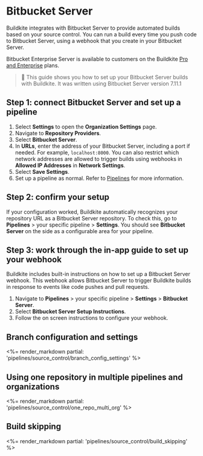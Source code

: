 # Bitbucket Server

Buildkite integrates with Bitbucket Server to provide automated builds based on your source control. You can run a build every time you push code to Bitbucket Server, using a webhook that you create in your Bitbucket Server.

Bitbucket Enterprise Server is available to customers on the Buildkite [Pro and Enterprise](https://buildkite.com/pricing) plans.

> 📘
> This guide shows you how to set up your Bitbucket Server builds with Buildkite. It was written using Bitbucket Server version 7.11.1

## Step 1: connect Bitbucket Server and set up a pipeline

1. Select **Settings** to open the **Organization Settings** page.
1. Navigate to **Repository Providers**.
1. Select **Bitbucket Server**.
1. In **URLs**, enter the address of your Bitbucket Server, including a port if needed. For example, `localhost:8000`. You can also restrict which network addresses are allowed to trigger builds using webhooks in **Allowed IP Addresses** in **Network Settings**.
1. Select **Save Settings**.
1. Set up a pipeline as normal. Refer to [Pipelines](/docs/pipelines) for more information.

## Step 2: confirm your setup

If your configuration worked, Buildkite automatically recognizes your repository URL as a Bitbucket Server repository. To check this, go to **Pipelines** > your specific pipeline > **Settings**. You should see **Bitbucket Server** on the side as a configurable area for your pipeline.

## Step 3: work through the in-app guide to set up your webhook

Buildkite includes built-in instructions on how to set up a Bitbucket Server webhook. This webhook allows Bitbucket Server to trigger Buildkite builds in response to events like code pushes and pull requests.

1. Navigate to **Pipelines** > your specific pipeline > **Settings** > **Bitbucket Server**.
1. Select **Bitbucket Server Setup Instructions**.
1. Follow the on screen instructions to configure your webhook.

## Branch configuration and settings

<%= render_markdown partial: 'pipelines/source_control/branch_config_settings' %>

## Using one repository in multiple pipelines and organizations

<%= render_markdown partial: 'pipelines/source_control/one_repo_multi_org' %>

## Build skipping

<%= render_markdown partial: 'pipelines/source_control/build_skipping' %>
